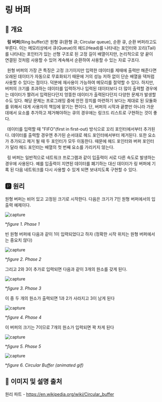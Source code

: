 # 링 버퍼
## 📢 개요
 **링 버퍼**(Ring buffer)은 원형 큐(환형 큐; Circular queue), 순환 큐, 순환 버퍼라고도 부른다. 이는 메모리상에서 큐(Queue)의 헤드(Head)를 나타내는 포인터와 꼬리(Tail)를 나타내는 포인터가 있는 선형 구조로 된 고정 길이 배열이지만, 논리적으로 양 끝이 연결된 것처럼 사용할 수 있어 계속해서 순환하여 사용할 수 있는 자료 구조다. 
  
 원형 버퍼의 가장 큰 특징은 고정 크기이지만 입력한 데이터를 제때에 출력만 해준다면 오래된 데이터가 자동으로 무효화되기 때문에 거의 성능 저하 없이 단순 배열을 덱처럼 사용할 수 있다는 점이다. 덕분에 재사용이 가능하여 메모리를 절약할 수 있다. 하지만, 버퍼의 크기를 초과하는 데이터를 입력하거나 입력된 데이터보다 더 많이 출력할 경우에는 데이터가 짤려서 입력된다던지 엉뚱한 데이터가 출력된다던지 다양한 문제가 발생할 수도 있다. 해당 문제는 프로그래밍 중에 안전 장치를 마련하기 보다는 제대로 된 모듈화를 위해서 대게 사용자의 책임에 맡기는 편이다. 단, 버퍼의 시작과 끝뿐만 아니라 가운데에서 요소를 추가하고 제거해야하는 큐의 경우에는 링크드 리스트로 구현하는 것이 좋다.
  
 데이터를 입력할 때 "FIFO"(first in first-out) 방식으로 꼬리 포인터에서부터 추가된다. 데이터를 출력할 경우엔 추가된 순서대로 헤드 포인터에서부터 제거된다. 또한 요소가 추가되고 제거 될 때 두 포인터가 모두 이동한다. 때문에 헤드 포인터와 버퍼 포인터가 달라 헤드 포인터는 배열의 첫 번째 요소를 가리키지 않는다.
  
 링 버퍼는 일반적으로 네트워크 프로그램과 같이 입출력이 서로 다른 속도로 발생하는 경우에 사용된다. 예를  입출력이 지연된 데이터를 폐기하는 대신 데이터가 링 버퍼에 기록 된 다음 네트워크를 다시 사용할 수 있게 되면 보내지도록 구현할 수 있다. 
  
  
## 🅿 원리

  원형 버퍼는 비어 있고 고정된 크기로 시작한다. 다음은 크기가 7인 원형 버퍼에서의 입출력 예제이다.

  ![capture](https://github.com/kbm0996/RingBuffer/blob/master/figure/1.png)
  
   **figure 1. Phase 1*
   
  빈 원형 버퍼에 다음과 같이 1이 입력되었다고 하자 (정확한 시작 위치는 원형 버퍼에서는 중요치 않다)

  ![capture](https://github.com/kbm0996/RingBuffer/blob/master/figure/2.png)
  
  **figure 2. Phase 2*
   
  그리고 2와 3이 추가로 입력되면 다음과 같이 3개의 원소를 갖게 된다.

  ![capture](https://github.com/kbm0996/RingBuffer/blob/master/figure/3.png)
  
  **figure 3. Phase 3*
   
  이 중 두 개의 원소가 출력되면 1과 2가 사라지고 3이 남게 된다

  ![capture](https://github.com/kbm0996/RingBuffer/blob/master/figure/4.png)
  
  **figure 4. Phase 4*
   
  이 버퍼의 크기는 7이므로 7개의 원소가 입력되면 꽉 차게 된다

  ![capture](https://github.com/kbm0996/RingBuffer/blob/master/figure/5.png)
  
  **figure 5. Phase 5*

  ![capture](https://github.com/kbm0996/RingBuffer/blob/master/figure/400px-Circular_Buffer_Animation.gif)
  
  **figure 6. Circular Buffer (animated gif)*
  
  
 ## 📌 이미지 및 설명 출처 
 
 원리 파트 - https://en.wikipedia.org/wiki/Circular_buffer
